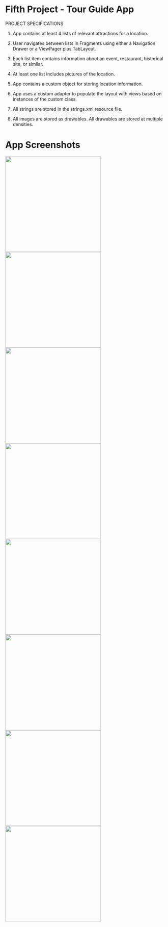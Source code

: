 # Fifth Project - Tour Guide App

PROJECT SPECIFICATIONS

1. App contains at least 4 lists of relevant attractions for a location.

2. User navigates between lists in Fragments using either a Navigation Drawer or a ViewPager plus TabLayout.  

3. Each list item contains information about an event, restaurant, historical site, or similar. 

4. At least one list includes pictures of the location. 

5. App contains a custom object for storing location information.

6. App uses a custom adapter to populate the layout with views based on instances of the custom class. 

7. All strings are stored in the strings.xml resource file.

8. All images are stored as drawables. All drawables are stored at multiple densities. 


# App Screenshots 


<img src=screenshots/Screenshot_1542298589.png width=300>  <img src=screenshots/Screenshot_1542298666.png width=300>
<img src=screenshots/Screenshot_1542298696.png width=300>  <img src=screenshots/Screenshot_1542298713.png width=300>
<img src=screenshots/Screenshot_1542298816.png height=300> <img src=screenshots/Screenshot_1542299447.png height=300>
<img src=screenshots/Screenshot_1542299486.png height=300> <img src=screenshots/Screenshot_1542299495.png height=300>
